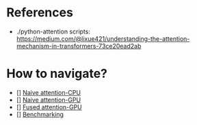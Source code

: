 # References
- ./python-attention scripts: https://medium.com/@lixue421/understanding-the-attention-mechanism-in-transformers-73ce20ead2ab

# How to navigate?
- [] [Naive attention-CPU](./python-attention-numpy)
- [] [Naive attention-GPU](./naive_attn/naive_attention.cu)
- [] [Fused attention-GPU](./fused_attn/fused_attention.cu)
- [] [Benchmarking](./benchmark)